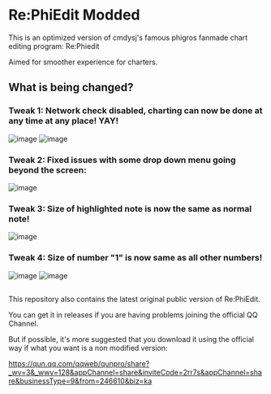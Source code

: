 # Re:PhiEdit Modded

This is an optimized version of cmdysj's famous phigros fanmade chart editing program: Re:Phiedit

Aimed for smoother experience for charters. 

## What is being changed? 

### Tweak 1: Network check disabled, charting can now be done at any time at any place! YAY! 
![image](https://user-images.githubusercontent.com/107282563/236626346-750b6cda-3736-493e-b9fb-b153760dcd97.png)
![image](https://user-images.githubusercontent.com/107282563/236626461-1c8865e7-7d2d-433f-afd5-035ae37f61bd.png)

### Tweak 2: Fixed issues with some drop down menu going beyond the screen: 
![image](https://user-images.githubusercontent.com/107282563/236626584-9f188e79-ea5a-4417-b1b4-10a6e3504303.png)

### Tweak 3: Size of highlighted note is now the same as normal note! 
![image](https://user-images.githubusercontent.com/107282563/236627389-a9ebd299-2375-4d75-816d-23374d9fa5ab.png)

### Tweak 4: Size of number "1" is now same as all other numbers! 
![image](https://user-images.githubusercontent.com/107282563/236628871-69475d62-8bf1-4867-9729-68ea029bdb2a.png)
![image](https://user-images.githubusercontent.com/107282563/236630772-10ab950e-e765-40d0-8647-2c24358f73d3.png)


##

This repository also contains the latest original public version of Re:PhiEdit. 

You can get it in releases if you are having problems joining the official QQ Channel. 

But if possible, it's more suggested that you download it using the official way if what you want is a non modified version: 

https://qun.qq.com/qqweb/qunpro/share?_wv=3&_wwv=128&appChannel=share&inviteCode=2rr7s&appChannel=share&businessType=9&from=246610&biz=ka
